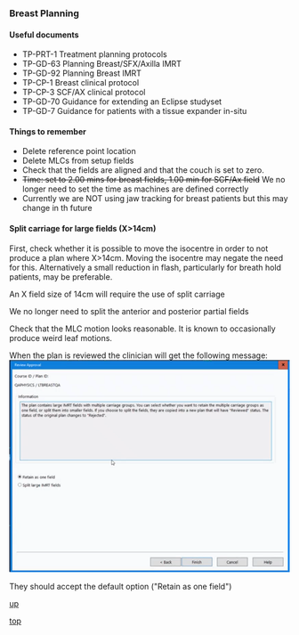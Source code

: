 ### Breast Planning

#### Useful documents
- TP-PRT-1  Treatment planning protocols
- TP-GD-63  Planning Breast/SFX/Axilla IMRT
- TP-GD-92  Planning Breast IMRT
- TP-CP-1  Breast clinical protocol
- TP-CP-3  SCF/AX clinical protocol
- TP-GD-70 Guidance for extending an Eclipse studyset
- TP-GD-7 Guidance for patients with a tissue expander in-situ 


#### Things to remember

- Delete reference point location
- Delete MLCs from setup fields
- Check that the fields are aligned and that the couch is set to zero.
- ~~Time: set to 2.00 mins for breast fields, 1.00 min for SCF/Ax field~~ We no longer need to set the time as machines are defined correctly
- Currently we are NOT using jaw tracking for breast patients but this may change in th future


#### Split carriage for large fields (X>14cm)

First, check whether it is possible to move the isocentre in order to not produce a plan where X>14cm.  Moving the isocentre may negate the need for this. Alternatively a small reduction in flash, particularly for breath hold patients, may be preferable.

An X field size of 14cm will require the use of split carriage

We no longer need to split the anterior and posterior partial fields 

Check that the MLC motion looks reasonable. It is known to occasionally produce weird leaf motions.

When the plan is reviewed the clinician will get the following message:
!["split field warning message"](../images/split_field.png)

They should accept the default option ("Retain as one field")

[up](README.md)

[top](../README.md)
